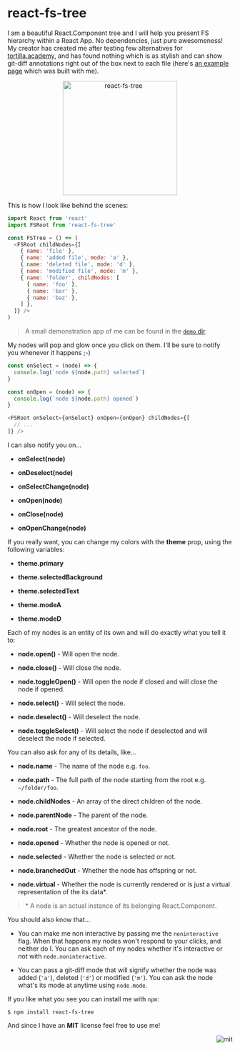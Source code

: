 # react-fs-tree

I am a beautiful React.Component tree and I will help you present FS hierarchy within a React App. No dependencies, just pure awesomeness! My creator has created me after testing few alternatives for [tortilla.academy](https://tortilla.academy), and has found nothing which is as stylish and can show git-diff annotations right out of the box next to each file (here's [an example page](https://tortilla.academy/tutorial/chatty/version/2-0-0/diff/3-0-0) which was built with me).

<p align="center"><img src="https://user-images.githubusercontent.com/7648874/47314030-1794a200-d673-11e8-8af6-62b9a2ec6a99.png" alt="react-fs-tree" width="256"></p>

This is how I look like behind the scenes:

```js
import React from 'react'
import FSRoot from 'react-fs-tree'

const FSTree = () => (
  <FSRoot childNodes={[
    { name: 'file' },
    { name: 'added file', mode: 'a' },
    { name: 'deleted file', mode: 'd' },
    { name: 'modified file', mode: 'm' },
    { name: 'folder', childNodes: [
      { name: 'foo' },
      { name: 'bar' },
      { name: 'baz' },
    ] },
  ]} />
)
```

> A small demonstration app of me can be found in the [`demo` dir](https://github.com/DAB0mB/react-fs-tree/tree/master/demo).

My nodes will pop and glow once you click on them. I'll be sure to notify you whenever it happens ;-)

```js
const onSelect = (node) => {
  console.log(`node ${node.path} selected`)
}

const onOpen = (node) => {
  console.log(`node ${node.path} opened`)
}

<FSRoot onSelect={onSelect} onOpen={onOpen} childNodes={[
  // ...
]} />
```

I can also notify you on...

- **onSelect(node)**

- **onDeselect(node)**

- **onSelectChange(node)**

- **onOpen(node)**

- **onClose(node)**

- **onOpenChange(node)**

If you really want, you can change my colors with the **theme** prop, using the following variables:

- **theme.primary**

- **theme.selectedBackground**

- **theme.selectedText**

- **theme.modeA**

- **theme.modeD**

Each of my nodes is an entity of its own and will do exactly what you tell it to:

- **node.open()** - Will open the node.

- **node.close()** - Will close the node.

- **node.toggleOpen()** - Will open the node if closed and will close the node if opened.

- **node.select()** - Will select the node.

- **node.deselect()** - Will deselect the node.

- **node.toggleSelect()** - Will select the node if deselected and will deselect the node if selected.

You can also ask for any of its details, like...

- **node.name** - The name of the node e.g. `foo`.

- **node.path** - The full path of the node starting from the root e.g. `~/folder/foo`.

- **node.childNodes** - An array of the direct children of the node.

- **node.parentNode** - The parent of the node.

- **node.root** - The greatest ancestor of the node.

- **node.opened** - Whether the node is opened or not.

- **node.selected** - Whether the node is selected or not.

- **node.branchedOut** - Whether the node has offspring or not.

- **node.virtual** - Whether the node is currently rendered or is just a virtual representation of the its data*.

> \* A node is an actual instance of its belonging React.Component.

You should also know that...

- You can make me non interactive by passing me the `noninteractive` flag. When that happens my nodes won't respond to your clicks, and neither do I. You can ask each of my nodes whether it's interactive or not with `node.noninteractive`.

- You can pass a git-diff mode that will signify whether the node was added (`'a'`), deleted (`'d'`) or modified (`'m'`). You can ask the node what's its mode at anytime using `node.mode`.

If you like what you see you can install me with `npm`:

    $ npm install react-fs-tree

And since I have an **MIT** license feel free to use me!

<p align="right"><img src="https://user-images.githubusercontent.com/7648874/47303417-6bdd5900-d656-11e8-97e3-058f03d158db.jpg" alt="mit"></p>
